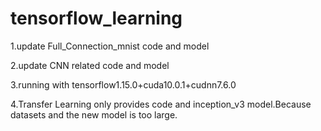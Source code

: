 # tensorflow_learning
1.update Full_Connection_mnist code and model

2.update CNN related code and model

3.running with tensorflow1.15.0+cuda10.0.1+cudnn7.6.0

4.Transfer Learning only provides code and inception_v3 model.Because datasets and the new model is too large.

